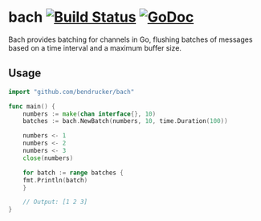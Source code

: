 # bach [![Build Status](https://travis-ci.org/bendrucker/bach.svg?branch=master)](https://travis-ci.org/bendrucker/bach) [![GoDoc](https://godoc.org/github.com/bendrucker/bach?status.svg)](https://godoc.org/github.com/bendrucker/bach)

Bach provides batching for channels in Go, flushing batches of messages based on a time interval and a maximum buffer size.

## Usage

```go
import "github.com/bendrucker/bach"

func main() {
	numbers := make(chan interface{}, 10)
	batches := bach.NewBatch(numbers, 10, time.Duration(100))

	numbers <- 1
	numbers <- 2
	numbers <- 3
	close(numbers)

	for batch := range batches {
	fmt.Println(batch)
	}

	// Output: [1 2 3]
}
```
